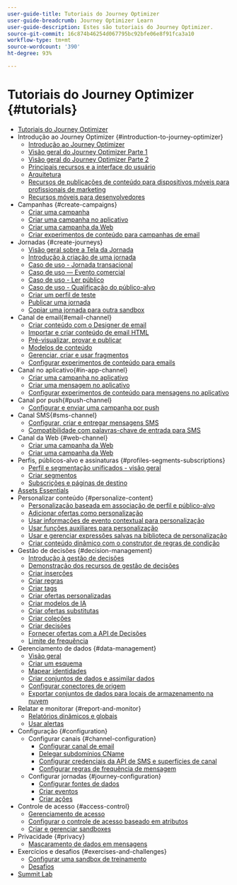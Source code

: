 ```yaml
---
user-guide-title: Tutoriais do Journey Optimizer
user-guide-breadcrumb: Journey Optimizer Learn
user-guide-description: Estes são tutoriais do Journey Optimizer.
source-git-commit: 16c874b46254d067795bc92bfe06e8f91fca3a10
workflow-type: tm+mt
source-wordcount: '390'
ht-degree: 93%

---
```



# Tutoriais do Journey Optimizer {#tutorials}

+ [Tutoriais do Journey Optimizer](/help/overview.md)
+ Introdução ao Journey Optimizer {#introduction-to-journey-optimizer}
   + [Introdução ao Journey Optimizer](/help/introduction/introduction.md)
   + [Visão geral do Journey Optimizer Parte 1](/help/introduction/journey-optimizer-overview-part-1.md)
   + [Visão geral do Journey Optimizer Parte 2](/help/introduction/journey-optimizer-overview-part-2.md)
   + [Principais recursos e a interface do usuário](/help/introduction/key-capabilities-and-user-interface.md)
   + [Arquitetura](/help/introduction/architecture.md)
   + [Recursos de publicações de conteúdo para dispositivos móveis para profissionais de marketing](/help/channels/mobile-capabilities.md)
   + [Recursos móveis para desenvolvedores](/help/channels/mobile-capabilities-for-developers.md)
+ Campanhas {#create-campaigns}
   + [Criar uma campanha](/help/create-campaigns/create-a-campaign.md)
   + [Criar uma campanha no aplicativo](/help/create-campaigns/in-app.md)
   + [Criar uma campanha da Web](https://experienceleague.adobe.com/docs/journey-optimizer-learn/tutorials/web-channel/create-a-web-campaign.html?lang=pt-BR)
   + [Criar experimentos de conteúdo para campanhas de email](/help/create-campaigns/content-experiments.md)
+ Jornadas {#create-journeys}
   + [Visão geral sobre a Tela da Jornada](/help/create-journeys/overview-over-the-journey-canvas.md)
   + [Introdução à criação de uma jornada](/help/create-journeys/introduction-to-building-a-journey.md)
   + [Caso de uso - Jornada transacional](/help/create-journeys/use-case-transactional-journey.md)
   + [Caso de uso — Evento comercial](/help/create-journeys/use-case-business-event.md)
   + [Caso de uso - Ler público](/help/create-journeys/use-case-read-audience.md)
   + [Caso de uso - Qualificação do público-alvo](/help/create-journeys/use-case-audience-qualification.md)
   + [Criar um perfil de teste](/help/create-journeys/test-a-journey.md)
   + [Publicar uma jornada](/help/create-journeys/publish-a-journey.md)
   + [Copiar uma jornada para outra sandbox](/help/create-journeys/copy-a-journey.md)
+ Canal de email{#email-channel}
   + [Criar conteúdo com o Designer de email](/help/channels/create-content-with-the-email-designer.md)
   + [Importar e criar conteúdo de email HTML](/help/channels/import-and-author-html-email-content.md)
   + [Pré-visualizar, provar e publicar](/help/channels/preview-proof-and-publish.md)
   + [Modelos de conteúdo](/help/channels/content-templates.md)
   + [Gerenciar, criar e usar fragmentos](/help/content-management/manage-author-use-fragments.md)
   + [Configurar experimentos de conteúdo para emails](/help/experimentation/content-experiments-for-emails.md)
+ Canal no aplicativo{#in-app-channel}
   + [Criar uma campanha no aplicativo](/help/channels/create-an-in-app-campaign.md)
   + [Criar uma mensagem no aplicativo](/help/channels/author-in-app-messages.md)
   + [Configurar experimentos de conteúdo para mensagens no aplicativo](/help/experimentation/content-experiments-for-in-app-messages.md)
+ Canal por push{#push-channel}
   + [Configurar e enviar uma campanha por push](/help/channels/create-a-push-campaign.md)
+ Canal SMS{#sms-channel}
   + [Configurar, criar e entregar mensagens SMS](/help/channels/author-sms-messages.md)
   + [Compatibilidade com palavras-chave de entrada para SMS](/help/channels/inbound-keyword-support-for-sms.md)
+ Canal da Web {#web-channel}
   + [Criar uma campanha da Web](/help/channels/create-a-web-campaign.md)
   + [Criar uma campanha da Web](/help/channels/author-a-web-campaign.md)
+ Perfis, públicos-alvo e assinaturas {#profiles-segments-subscriptions}
   + [Perfil e segmentação unificados - visão geral](/help/set-up-resources/unified-profile-and-segmentation-overview.md)
   + [Criar segmentos](/help/set-up-resources/create-segments.md)
   + [Subscrições e páginas de destino](/help/subscriptions-and-landing-pages.md)
+ [Assets Essentials](/help/assets-essentials-overview.md)
+ Personalizar conteúdo {#personalize-content}
   + [Personalização baseada em associação de perfil e público-alvo](/help/personalize-content/profile-and-audience-membership-based-personalization.md)
   + [Adicionar ofertas como personalização](/help/personalize-content/add-offer-decisioning-to-messages.md)
   + [Usar informações de evento contextual para personalização](/help/personalize-content/use-contextual-event-information-for-personalization.md)
   + [Usar funções auxiliares para personalização](/help/personalize-content/use-helper-functions-for-personalization.md)
   + [Usar e gerenciar expressões salvas na biblioteca de personalização](/help/personalize-content/use-and-manage-saved-expressions-in-personalization-library.md)
   + [Criar conteúdo dinâmico com o construtor de regras de condição](/help/personalize-content/create-dynamic-content.md)
+ Gestão de decisões {#decision-management}
   + [Introdução à gestão de decisões](/help/decision-management/introduction-to-decision-management.md)
   + [Demonstração dos recursos de gestão de decisões](/help/decision-management/demo-of-decision-management-capabilities.md)
   + [Criar inserções](/help/decision-management/create-placements.md)
   + [Criar regras](/help/decision-management/create-rules.md)
   + [Criar tags](/help/decision-management/create-tags.md)
   + [Criar ofertas personalizadas](/help/decision-management/create-personalized-offers.md)
   + [Criar modelos de IA](/help/decision-management/create-ai-models.md)
   + [Criar ofertas substitutas](/help/decision-management/create-fallback-offers.md)
   + [Criar coleções](/help/decision-management/create-collections.md)
   + [Criar decisões](/help/decision-management/create-decisions.md)
   + [Fornecer ofertas com a API de Decisões](/help/decision-management/deliver-offers-with-the-decisions-api.md)
   + [Limite de frequência](/help/decision-management/frequency-capping.md)
+ Gerenciamento de dados {#data-management}
   + [Visão geral](/help/set-up-data/set-up-data-overview.md)
   + [Criar um esquema](/help/set-up-data/create-schema.md)
   + [Mapear identidades](/help/set-up-data/map-identities.md)
   + [Criar conjuntos de dados e assimilar dados](/help/set-up-data/create-datasets-and-ingest-data.md)
   + [Configurar conectores de origem](/help/set-up-data/configure-source-connectors.md)
   + [Exportar conjuntos de dados para locais de armazenamento na nuvem](/help/set-up-data/export-datasets.md)
+ Relatar e monitorar {#report-and-monitor}
   + [Relatórios dinâmicos e globais](/help/report-and-monitor/live-and-global-reports.md)
   + [Usar alertas](/help/administration/alerts.md)
+ Configuração {#configuration}
   + Configurar canais {#channel-configuration}
      + [Configurar canal de email](/help/set-up-channels/set-up-email-channel.md)
      + [Delegar subdomínios CName](/help/set-up-channels/delegate-cname-subdomains.md)
      + [Configurar credenciais da API de SMS e superfícies de canal](/help/set-up-channels/set-up-sms-channel.md)
      + [Configurar regras de frequência de mensagem](/help/administration/configure-frequency-rules.md)
   + Configurar jornadas {#journey-configuration}
      + [Configurar fontes de dados](/help/set-up-journeys/configure-data-sources.md)
      + [Criar eventos](/help/set-up-journeys/create-events.md)
      + [Criar ações](/help/set-up-journeys/create-actions.md)
+ Controle de acesso {#access-control}
   + [Gerenciamento de acesso](/help/set-up-access/access-management.md)
   + [Configurar o controle de acesso baseado em atributos](https://experienceleague.adobe.com/docs/platform-learn/tutorials/admin/configure-attribute-based-access-control.html?lang=pt-BR)
   + [Criar e gerenciar sandboxes](/help/set-up-access/create-and-manage-sandboxes.md)
+ Privacidade {#privacy}
   + [Mascaramento de dados em mensagens](/help/privacy/mask-data-in-messages.md)
+ Exercícios e desafios {#exercises-and-challenges}
   + [Configurar uma sandbox de treinamento](https://experienceleague.adobe.com/docs/journey-optimizer-learn/configure-a-training-sandbox/introduction-and-prerequisites.html?lang=pt-BR)
   + [Desafios](https://experienceleague.adobe.com/docs/journey-optimizer-learn/challenges/introduction-and-prerequisites.html?lang=pt-BR)
+ [Summit Lab](/help/summit-lab-731/l731-assets.md)
